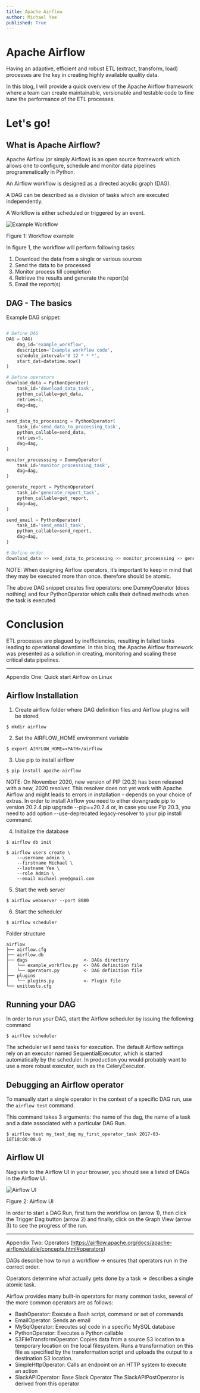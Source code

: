 ```yaml
---
title: Apache Airflow
author: Michael Yee
published: True
---
```



# Apache Airflow

Having an adaptive, efficient and robust ETL (extract, transform, load) processes are the key in creating highly available quality data.

In this blog, I will provide a quick overview of the Apache Airflow framework where a team can create maintainable, versionable and testable code to fine tune the performance of the ETL processes.

# Let's go!

## What is Apache Airflow?

Apache Airflow (or simply Airflow) is an open source framework which allows one to configure, schedule and monitor data pipelines programmatically in Python.

An Airflow workflow is designed as a directed acyclic graph (DAG). 

A DAG can be described as a division of tasks which are executed independently.

A Workflow is either scheduled or triggered by an event.

![Example Workflow](../images/airflow/example_workflow.png "Example Workflow")

Figure 1:  Workflow example

In figure 1, the workflow will perform following tasks:

1) Download the data from a single or various sources
2) Send the data to be processed
3) Monitor process till completion
4) Retrieve the results and generate the report(s)
5) Email the report(s)

## DAG - The basics

Example DAG snippet:

```python

# Define DAG
DAG = DAG(
    dag_id='example_workflow',
    description='Example workflow code',
    schedule_interval='0 12 * * *',
    start_dat=datetime.now()
)

# Define operators
download_data = PythonOperator(
    task_id='download_data_task',
    python_callable=get_data,
    retries=3,
    dag=dag,
)

send_data_to_processing = PythonOperator(
    task_id='send_data_to_processing_task',
    python_callable=send_data,
    retries=5,
    dag=dag,
)

monitor_processsing = DummyOperator(
    task_id='monitor_processsing_task',
    dag=dag,
)

generate_report = PythonOperator(
    task_id='generate_report_task',
    python_callable=get_report,
    dag=dag,
)

send_email = PythonOperator(
    task_id='send_email_task',
    python_callable=send_report,
    dag=dag,
)

# Define order
download_data >> send_data_to_processing >> monitor_processsing >> generate_report >> send_email
```
NOTE: When designing Airflow operators, it’s important to keep in mind that they may be executed more than once. therefore should be atomic.

The above DAG snippet creates five operators: one DummyOperator (does nothing) and four PythonOperator which calls their defined methods when the task is executed

# Conclusion

ETL processes are plagued by inefficiencies, resulting in failed tasks leading to operational downtime.  In this blog, the Apache Airflow framework was presented as a solution in creating, monitoring and scaling these critical data pipelines.

---

Appendix One: Quick start Airflow on Linux

## Airflow Installation

1) Create airflow folder where DAG definition files and Airflow plugins will be stored

```$ mkdir airflow```

2) Set the AIRFLOW_HOME environment variable

```$ export AIRFLOW_HOME=<PATH>/airflow```

3) Use pip to install airflow

```$ pip install apache-airflow```

NOTE: On November 2020, new version of PIP (20.3) has been released with a new, 2020 resolver. This resolver does not yet work with Apache Airflow and might leads to errors in installation - depends on your choice of extras. In order to install Airflow you need to either downgrade pip to version 20.2.4 pip upgrade --pip==20.2.4 or, in case you use Pip 20.3, you need to add option --use-deprecated legacy-resolver to your pip install command.

4) Initialize the database

```$ airflow db init```

```
$ airflow users create \
    --username admin \
    --firstname Michael \
    --lastname Yee \
    --role Admin \
    --email michael.yee@gmail.com
```

5) Start the web server

```$ airflow webserver --port 8080```

6) Start the scheduler

```$ airflow scheduler```

Folder structure

```
airflow
├── airflow.cfg
├── airflow.db
├── dags                     <- DAGs directory
│   └── example_workflow.py  <- DAG definition file
│   └── operators.py         <- DAG definition file
├── plugins
│   └── plugins.py           <- Plugin file
└── unittests.cfg
```

## Running your DAG

In order to run your DAG, start the Airflow scheduler by issuing the following command

```$ airflow scheduler```

The scheduler will send tasks for execution. The default Airflow settings rely on an executor named SequentialExecutor, which is started automatically by the scheduler. In production you would probably want to use a more robust executor, such as the CeleryExecutor.

## Debugging an Airflow operator

To manually start a single operator in the context of a specific DAG run, use the `airflow test` command. 

This command takes 3 arguments: the name of the dag, the name of a task and a date associated with a particular DAG Run.

```$ airflow test my_test_dag my_first_operator_task 2017-03-18T18:00:00.0```

## Airflow UI

Nagivate to the Airflow UI in your browser, you should see a listed of DAGs in the Airflow UI.

![Airflow UI](../images/airflow/airflow_ui.png "Airflow UI")

Figure 2: Airflow UI

In order to start a DAG Run, first turn the workflow on (arrow 1), then click the Trigger Dag button (arrow 2) and finally, click on the Graph View (arrow 3) to see the progress of the run.

---

Appendix Two: Operators (https://airflow.apache.org/docs/apache-airflow/stable/concepts.html#operators)

DAGs describe how to run a workflow -> ensures that operators run in the correct order.

Operators determine what actually gets done by a task => describes a single atomic task.

Airflow provides many built-in operators for many common tasks, several of the more common operators are as follows:

- BashOperator: Execute a Bash script, command or set of commands
- EmailOperator: Sends an email
- MySqlOperator: Executes sql code in a specific MySQL database
- PythonOperator:  Executes a Python callable
- S3FileTransformOperator: Copies data from a source S3 location to a temporary location on the local filesystem. Runs a transformation on this file as specified by the transformation script and uploads the output to a destination S3 location.
- SimpleHttpOperator: Calls an endpoint on an HTTP system to execute an action
- SlackAPIOperator: Base Slack Operator The SlackAPIPostOperator is derived from this operator
